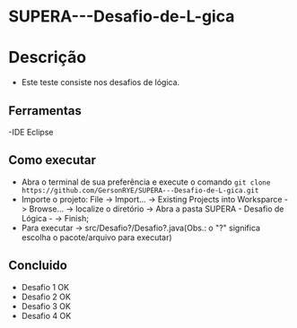 # SUPERA---Desafio-de-L-gica

# Descrição

- Este teste consiste nos desafios de lógica.

## Ferramentas

-IDE Eclipse

## Como executar

- Abra o terminal de sua preferência e execute o comando ```git clone https://github.com/GersonRYE/SUPERA---Desafio-de-L-gica.git```
- Importe o projeto: File -> Import... -> Existing Projects into Worksparce -> Browse... -> localize o diretório -> Abra a pasta SUPERA - Desafio de Lógica - -> Finish;
- Para executar -> src/Desafio?/Desafio?.java(Obs.: o "?" significa escolha o pacote/arquivo para executar)

## Concluido

- Desafio 1 OK
- Desafio 2 OK
- Desafio 3 OK
- Desafio 4 OK

